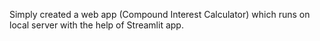 Simply created a web app (Compound Interest Calculator) which runs on local server with the help of Streamlit app. 

